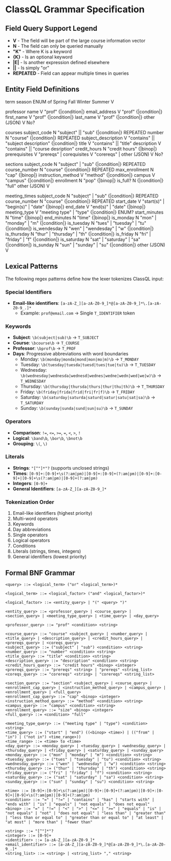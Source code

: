 # ClassQL Grammar Specification

## Field Query Support Legend

- **V** - The field will be part of the large course information vector
- **N** - The field can only be queried manually  
- **"K"** - Where K is a keyword
- **{K}** - Is an optional keyword
- **|E|** - Is another expression defined elsewhere
- **||** - Is simply "or"
- **REPEATED** - Field can appear multiple times in queries

## Entity Field Definitions

term
    season ENUM of Spring Fall Winter Summer V

professor
    name                    V           "prof" {|condition|} <str>
    email_address           V           "prof" {|condition|} <str>
    first_name              V           "prof" {|condition|} <str>
    last_name               V           "prof" {|condition|} <str>
    other (JSON)            V            No?

courses
    subject_code            N           "subject" || "sub" {|condition|} <str> REPEATED
    number                  N           "course" {|condition|} <str>           REPEATED
    subject_description     V           "contains" || "subject description" {|condition|} <str>
    title                   V           "contains" || "title" <str>
    description             V           "contains" || "course desription" <str>
    credit_hours            N           "credit hours" {|binop|} <int>
    prerequisites           V           "prereqs" <str> | <strs>
    corequisites            V           "corereqs" <str> | <strs>
    other (JSON)            V            No?

sections
    subject_code            N           "subject" | "sub" {|condition|} <str> REPEATED
    course_number           N           "course" {|condition|} <str>          REPEATED
    max_enrollment          N           "cap" {|binop|} <int>
    instruction_method      V           "method" {|condition|} <str>
    campus                  V           "campus" {|condition|} <str>
    enrollment              N           "pop" {|binop|} <int>
    is_full? <custom>       N           {|condition|} "full"
    other (JSON)            V

meeting_times
    subject_code            N           "subject" | "sub" {|condition|} <str> REPEATED
    course_number           N           "course" {|condition|} <str>          REPEATED
    start_date              V           "start(s)" | "begin(s)" | "date" {|binop|} <str>
    end_date                V           "end(s)" | "date" {|binop|} <str>
    meeting_type            V           "meeting type" | "type" {|condition|} <str> ENUM?
    start_minutes           N           "time" {|binop|} <str>
    end_minutes             N           "time" {|binop|} <str>
    is_monday               N           "mon" | "monday" | "m" {|condition|} <str>
    is_tuesday              N           "tues" | "tuesday" | "tu" {|condition|} <str>
    is_wendesday            N           "wen" | "wendesday" | "w" {|condition|} <str>
    is_thursday             N           "thur" | "thursday" | "th" {|condition|} <str>
    is_friday               N           "fri" | "friday" | "f" {|condition|} <str>
    is_saturday             N           "sat" | "saturday" | "sa" {|condition|} <str>
    is_sunday               N           "sun" | "sunday" | "su" {|condition|} <str>
    other (JSON)            V

## Lexical Patterns

The following regex patterns define how the lexer tokenizes ClassQL input:

### Special Identifiers
- **Email-like identifiers**: `[a-zA-Z_][a-zA-Z0-9_]*@[a-zA-Z0-9_]*\.[a-zA-Z0-9_.]*`
  - Example: `prof@email.com` → Single `T_IDENTIFIER` token

### Keywords
- **Subject**: `\b(subject|sub)\b` → `T_SUBJECT`
- **Course**: `\bcourse\b` → `T_COURSE` 
- **Professor**: `\bprof\b` → `T_PROF`
- **Days**: Progressive abbreviations with word boundaries
  - Monday: `\b(monday|monda|mond|mon|mo|m)\b` → `T_MONDAY`
  - Tuesday: `\b(tuesday|tuesda|tuesd|tues|tue|tu)\b` → `T_TUESDAY`
  - Wednesday: `\b(wednesday|wednesda|wednesd|wednes|wedne|wedn|wed|we|w)\b` → `T_WEDNESDAY`
  - Thursday: `\b(thursday|thursda|thurs|thur|thu|th)\b` → `T_THURSDAY`
  - Friday: `\b(friday|frida|frid|fri|fr|f)\b` → `T_FRIDAY`
  - Saturday: `\b(saturday|saturda|saturd|satur|satu|sat|sa)\b` → `T_SATURDAY`
  - Sunday: `\b(sunday|sunda|sund|sun|su)\b` → `T_SUNDAY`

### Operators
- **Comparison**: `!=`, `<=`, `>=`, `=`, `<`, `>`, `!`
- **Logical**: `\band\b`, `\bor\b`, `\bnot\b`
- **Grouping**: `\(`, `\)`

### Literals
- **Strings**: `"[^"]*"?` (supports unclosed strings)
- **Times**: `[0-9]+:[0-9]+\s(?:am|pm)|[0-9]+:[0-9]+(?:am|pm)|[0-9]+:[0-9]+|[0-9]+\s(?:am|pm)|[0-9]+(?:am|pm)`
- **Integers**: `[0-9]+`
- **General Identifiers**: `[a-zA-Z_][a-zA-Z0-9_]*`

### Tokenization Order
1. Email-like identifiers (highest priority)
2. Multi-word operators
3. Keywords
4. Day abbreviations
5. Single operators
6. Logical operators
7. Conditions
8. Literals (strings, times, integers)
9. General identifiers (lowest priority)

## Formal BNF Grammar

```bnf
<query> ::= <logical_term> ("or" <logical_term>)*

<logical_term> ::= <logical_factor> ("and" <logical_factor>)*

<logical_factor> ::= <entity_query> | "(" <query> ")"

<entity_query> ::= <professor_query> | <course_query> | <section_query> | <meeting_type_query> | <time_query> | <day_query>

<professor_query> ::= "prof" <condition> <string>

<course_query> ::= "course" <subject_query> | <number_query> | <title_query> | <description_query> | <credit_hours_query> | <prereqs_query> | <coreqs_query>
<subject_query> ::= ("subject" | "sub") <condition> <string>
<number_query> ::= "number" <condition> <string>
<title_query> ::= "title" <condition> <string>
<description_query> ::= "description" <condition> <string>
<credit_hours_query> ::= "credit hours" <binop> <integer>
<prereqs_query> ::= "prereqs" <string> | "prereqs" <string_list>
<coreqs_query> ::= "corereqs" <string> | "corereqs" <string_list>

<section_query> ::= "section" <subject_query> | <course_query> | <enrollment_cap_query> | <instruction_method_query> | <campus_query> | <enrollment_query> | <full_query>
<enrollment_cap_query> ::= "cap" <binop> <integer>
<instruction_method_query> ::= "method" <condition> <string>
<campus_query> ::= "campus" <condition> <string>
<enrollment_query> ::= "size" <binop> <integer>
<full_query> ::= <condition> "full"

<meeting_type_query> ::= ("meeting type" | "type") <condition> <string>
<time_query> ::= ("start" | "end") ((<binop> <time>) | (("from" | "in") | ("not in") <time_range>))
<time_range> ::= <time> to <time>
<day_query> ::= <monday_query> | <tuesday_query> | <wednesday_query> | <thursday_query> | <friday_query> | <saturday_query> | <sunday_query>
<monday_query> ::= ("mon" | "monday" | "m") <condition> <string>
<tuesday_query> ::= ("tues" | "tuesday" | "tu") <condition> <string>
<wednesday_query> ::= ("wen" | "wednesday" | "w") <condition> <string>
<thursday_query> ::= ("thur" | "thursday" | "th") <condition> <string>
<friday_query> ::= ("fri" | "friday" | "f") <condition> <string>
<saturday_query> ::= ("sat" | "saturday" | "sa") <condition> <string>
<sunday_query> ::= ("sun" | "sunday" | "su") <condition> <string>

<time> ::= [0-9]+:[0-9]+\s(?:am|pm)|[0-9]+:[0-9]+(?:am|pm)|[0-9]+:[0-9]+|[0-9]+\s(?:am|pm)|[0-9]+(?:am|pm)
<condition> ::= "=" | "!=" | "contains" | "has" | "starts with" | "ends with" | "is" | "equals" | "not equals" | "does not equal"
<binop> ::= "=" | "!=" | "<" | ">" | "<=" | ">=" | "equals" | "is" | "not equals" | "not" | "does not equal" | "less than" | "greater than" | "less than or equal to" | "greater than or equal to" | "at least" | "at most" | "more than" | "fewer than"

<string> ::= "[^"]*"?
<integer> ::= [0-9]+
<identifier> ::= [a-zA-Z_][a-zA-Z0-9_]*
<email_identifier> ::= [a-zA-Z_][a-zA-Z0-9_]*@[a-zA-Z0-9_]*\.[a-zA-Z0-9_.]*
<string_list> ::= <string> | <string_list> "," <string>
```